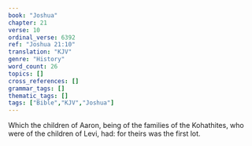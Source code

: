 ```yaml
---
book: "Joshua"
chapter: 21
verse: 10
ordinal_verse: 6392
ref: "Joshua 21:10"
translation: "KJV"
genre: "History"
word_count: 26
topics: []
cross_references: []
grammar_tags: []
thematic_tags: []
tags: ["Bible","KJV","Joshua"]
---
```

Which the children of Aaron, being of the families of the Kohathites, who were of the children of Levi, had: for theirs was the first lot.
